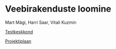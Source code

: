 # Veebirakenduste loomine

Mart Mägi, Harri Saar, Vitali Kuzmin

[Testkeskkond](https://cryptic-ravine-26647.herokuapp.com)

[Projektiplaan](https://github.com/vtlkzmn/VeebirakendusteLoomine/wiki)
